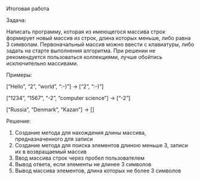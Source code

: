 Итоговая работа

Задача:

Написать программу, которая из имеющегося массива строк формирует новый массив из строк, длина которых меньше, либо равна 3 символам. Первоначальный массив можно ввести с клавиатуры, либо задать на старте выполнения алгоритма. При решении не рекомендуется пользоваться коллекциями, лучше обойтись исключительно массивами.

Примеры:

[“Hello”, “2”, “world”, “:-)”] → [“2”, “:-)”]

[“1234”, “1567”, “-2”, “computer science”] → [“-2”]

[“Russia”, “Denmark”, “Kazan”] → []

Решение:
1. Создание метода для нахождения длины массива, предназначенного для записи
2. Создание метода для поиска элементов длиною меньше 3, записи их в возвращаемый массив
3. Ввод массива строк через пробел пользователем
4. Вывод ответа, если элементы не длинее 3 символов
5. Вывод массива элементов, длина которых не более 3 символов